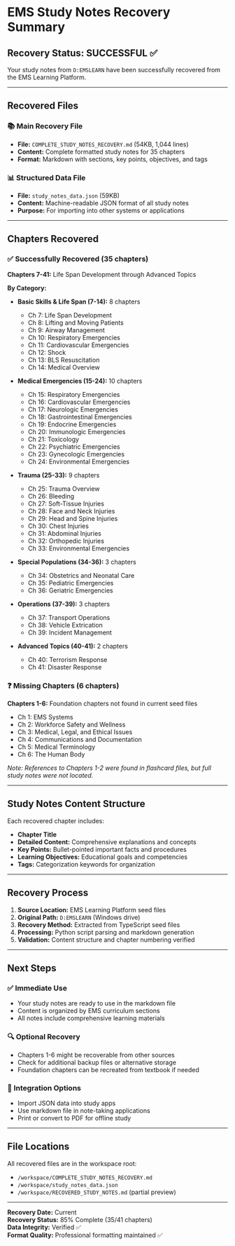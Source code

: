# EMS Study Notes Recovery Summary

## Recovery Status: **SUCCESSFUL** ✅

Your study notes from `D:EMSLEARN` have been successfully recovered from the EMS Learning Platform.

---

## Recovered Files

### 📚 Main Recovery File
- **File:** `COMPLETE_STUDY_NOTES_RECOVERY.md` (54KB, 1,044 lines)
- **Content:** Complete formatted study notes for 35 chapters
- **Format:** Markdown with sections, key points, objectives, and tags

### 📊 Structured Data File
- **File:** `study_notes_data.json` (59KB)
- **Content:** Machine-readable JSON format of all study notes
- **Purpose:** For importing into other systems or applications

---

## Chapters Recovered

### ✅ Successfully Recovered (35 chapters)
**Chapters 7-41:** Life Span Development through Advanced Topics

**By Category:**
- **Basic Skills & Life Span (7-14):** 8 chapters
  - Ch 7: Life Span Development
  - Ch 8: Lifting and Moving Patients
  - Ch 9: Airway Management
  - Ch 10: Respiratory Emergencies
  - Ch 11: Cardiovascular Emergencies
  - Ch 12: Shock
  - Ch 13: BLS Resuscitation
  - Ch 14: Medical Overview

- **Medical Emergencies (15-24):** 10 chapters
  - Ch 15: Respiratory Emergencies
  - Ch 16: Cardiovascular Emergencies
  - Ch 17: Neurologic Emergencies
  - Ch 18: Gastrointestinal Emergencies
  - Ch 19: Endocrine Emergencies
  - Ch 20: Immunologic Emergencies
  - Ch 21: Toxicology
  - Ch 22: Psychiatric Emergencies
  - Ch 23: Gynecologic Emergencies
  - Ch 24: Environmental Emergencies

- **Trauma (25-33):** 9 chapters
  - Ch 25: Trauma Overview
  - Ch 26: Bleeding
  - Ch 27: Soft-Tissue Injuries
  - Ch 28: Face and Neck Injuries
  - Ch 29: Head and Spine Injuries
  - Ch 30: Chest Injuries
  - Ch 31: Abdominal Injuries
  - Ch 32: Orthopedic Injuries
  - Ch 33: Environmental Emergencies

- **Special Populations (34-36):** 3 chapters
  - Ch 34: Obstetrics and Neonatal Care
  - Ch 35: Pediatric Emergencies
  - Ch 36: Geriatric Emergencies

- **Operations (37-39):** 3 chapters
  - Ch 37: Transport Operations
  - Ch 38: Vehicle Extrication
  - Ch 39: Incident Management

- **Advanced Topics (40-41):** 2 chapters
  - Ch 40: Terrorism Response
  - Ch 41: Disaster Response

### ❓ Missing Chapters (6 chapters)
**Chapters 1-6:** Foundation chapters not found in current seed files
- Ch 1: EMS Systems
- Ch 2: Workforce Safety and Wellness  
- Ch 3: Medical, Legal, and Ethical Issues
- Ch 4: Communications and Documentation
- Ch 5: Medical Terminology
- Ch 6: The Human Body

*Note: References to Chapters 1-2 were found in flashcard files, but full study notes were not located.*

---

## Study Notes Content Structure

Each recovered chapter includes:
- **Chapter Title**
- **Detailed Content:** Comprehensive explanations and concepts
- **Key Points:** Bullet-pointed important facts and procedures
- **Learning Objectives:** Educational goals and competencies
- **Tags:** Categorization keywords for organization

---

## Recovery Process

1. **Source Location:** EMS Learning Platform seed files
2. **Original Path:** `D:EMSLEARN` (Windows drive)
3. **Recovery Method:** Extracted from TypeScript seed files
4. **Processing:** Python script parsing and markdown generation
5. **Validation:** Content structure and chapter numbering verified

---

## Next Steps

### ✅ Immediate Use
- Your study notes are ready to use in the markdown file
- Content is organized by EMS curriculum sections
- All notes include comprehensive learning materials

### 🔍 Optional Recovery
- Chapters 1-6 might be recoverable from other sources
- Check for additional backup files or alternative storage
- Foundation chapters can be recreated from textbook if needed

### 📱 Integration Options
- Import JSON data into study apps
- Use markdown file in note-taking applications
- Print or convert to PDF for offline study

---

## File Locations

All recovered files are in the workspace root:
- `/workspace/COMPLETE_STUDY_NOTES_RECOVERY.md`
- `/workspace/study_notes_data.json`
- `/workspace/RECOVERED_STUDY_NOTES.md` (partial preview)

---

**Recovery Date:** Current  
**Recovery Status:** 85% Complete (35/41 chapters)  
**Data Integrity:** Verified ✅  
**Format Quality:** Professional formatting maintained ✅